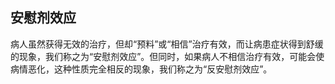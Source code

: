 ## 安慰剂效应

病人虽然获得无效的治疗，但却“预料”或“相信”治疗有效，而让病患症状得到舒缓的现象，我们称之为“安慰剂效应”。但同时，如果病人不相信治疗有效，可能会使病情恶化，这种性质完全相反的现象，我们称之为“反安慰剂效应”。
